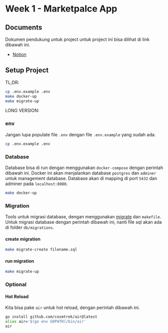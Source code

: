 # Week 1 - Marketpalce App

## Documents

Dokumen pendukung untuk project untuk project ini bisa dilihat di link dibawah ini.

- [Notion](https://openidea.notion.site/Brief-ProjectSprint-1-Marketplace-app-e95b110f434142a5a144de1e7fc98cef?pvs=4)

## Setup Project

TL;DR:

```bash
cp .env.example .env
make docker-up
make migrate-up
```

LONG VERSION:

### env

Jangan lupa populate file `.env` dengan file `.env.example` yang sudah ada.

```bash
cp .env.example .env
```

### Database

Database bisa di run dengan menggunakan `docker-compose` dengan perintah dibawah ini. Docker ini akan menjalankan database `postgres` dan `adminer` untuk management database. Database akan di mapping di port `5432` dan adminer pada `localhost:8080`.

```bash
make docker-up
```

### Migration

Tools untuk migrasi database, dengan menggunakan [migrate](https://github.com/golang-migrate/migrate/tree/master) dan `makefile`. Untuk migrasi database dengan perintah dibawah ini, nanti file sql akan ada di folder `db/migrations`.

#### create migration

```bash
make migrate-create filename.sql
```

#### run migration

```bash
make migrate-up
```

### Optional

#### Hot Reload

Kita bisa pake `air` untuk hot reload, dengan perintah dibawah ini.

```bash
go install github.com/cosmtrek/air@latest
alias air='$(go env GOPATH)/bin/air'
air
```
